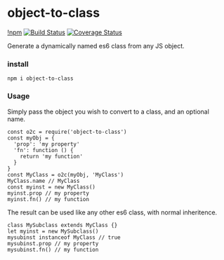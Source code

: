 # object-to-class

[!npm](https://img.shields.io/npm/v/object-to-class.svg) [![Build Status](https://travis-ci.org/isysd/object-to-class.svg?branch=master)](https://travis-ci.org/isysd/object-to-class) [![Coverage Status](https://coveralls.io/repos/github/isysd/object-to-class/badge.svg?branch=master)](https://coveralls.io/github/isysd/object-to-class?branch=master)

Generate a dynamically named es6 class from any JS object.

### install

`npm i object-to-class`

### Usage

Simply pass the object you wish to convert to a class, and an optional name.

```
const o2c = require('object-to-class')
const myObj = {
  'prop': 'my property'
  'fn': function () {
    return 'my function'
  }
}
const MyClass = o2c(myObj, 'MyClass')
MyClass.name // MyClass
const myinst = new MyClass()
myinst.prop // my property
myinst.fn() // my function
```

The result can be used like any other es6 class, with normal inheritence.

```
class MySubclass extends MyClass {}
let myinst = new MySubclass()
mysubinst instanceof MyClass // true
mysubinst.prop // my property
mysubinst.fn() // my function

```

